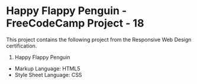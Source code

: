 # Happy Flappy Penguin - FreeCodeCamp Project - 18
This project contains the following project from the Responsive Web Design certification. 
1. Happy Flappy Penguin
- Markup Language: HTML5
- Style Sheet Language: CSS